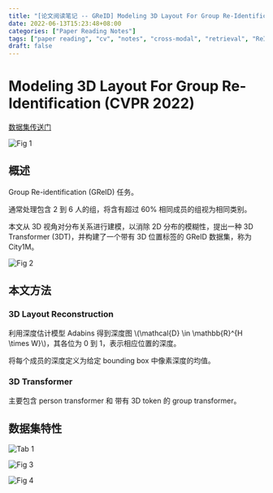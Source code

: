 ```yaml
---
title: "[论文阅读笔记 -- GReID] Modeling 3D Layout For Group Re-Identification (CVPR 2022)"
date: 2022-06-13T15:23:48+08:00
categories: ["Paper Reading Notes"]
tags: ["paper reading", "cv", "notes", "cross-modal", "retrieval", "ReID", "3D", "Group ReID"]
draft: false
---
```


# Modeling 3D Layout For Group Re-Identification (CVPR 2022)

[数据集传送门](https://github.com/LinlyAC/City1M-dataset)

![Fig 1](/images/2022/PRN233/1.png)

## 概述

Group Re-identification (GReID) 任务。  

通常处理包含 2 到 6 人的组，将含有超过 60% 相同成员的组视为相同类别。  

本文从 3D 视角对分布关系进行建模，以消除 2D 分布的模糊性，提出一种 3D Transformer (3DT)，并构建了一个带有 3D 位置标签的 GReID 数据集，称为 City1M。  

![Fig 2](/images/2022/PRN233/2.png)

## 本文方法

### 3D Layout Reconstruction

利用深度估计模型 Adabins 得到深度图 \\(\mathcal{D} \in \mathbb{R}^{H \times W}\\)，其各位为 0 到 1，表示相应位置的深度。  

将每个成员的深度定义为给定 bounding box 中像素深度的均值。  

### 3D Transformer

主要包含 person transformer 和 带有 3D token 的 group transformer。  

## 数据集特性

![Tab 1](/images/2022/PRN233/T1.png)

![Fig 3](/images/2022/PRN233/3.png)

![Fig 4](/images/2022/PRN233/4.png)
